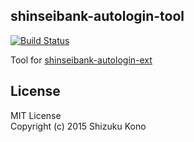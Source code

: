 shinseibank-autologin-tool
--------------------------
[![Build Status](https://travis-ci.org/shizuku613/shinseibank-autologin-tool.svg?branch=master)](https://travis-ci.org/shizuku613/shinseibank-autologin-tool)

Tool for [shinseibank-autologin-ext](https://github.com/shizuku613/shinseibank-autologin-ext)

## License
MIT License<br />
Copyright (c) 2015 Shizuku Kono
